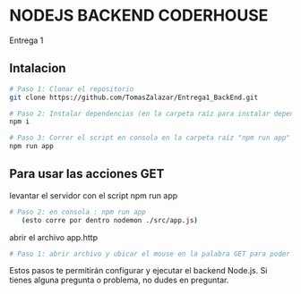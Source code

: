# NODEJS BACKEND CODERHOUSE
Entrega 1 

## Intalacion 

```bash
# Paso 1: Clonar el repositorio
git clone https://github.com/TomasZalazar/Entrega1_BackEnd.git

# Paso 2: Instalar dependencias (en la carpeta raíz para instalar dependencias)
npm i

# Paso 3: Correr el script en consola en la carpeta raíz "npm run app" para conectar con el servidor de Express
npm run app
````
## Para usar las acciones GET 
levantar el servidor con el script
npm run app
````bash 
# Paso 2: en consola : npm run app 
   (esto corre por dentro nodemon ./src/app.js)
`````
abrir el archivo app.http
````bash 
# Paso 1: abrir archivo y ubicar el mouse en la palabra GET para poder clickearlo y hacer el request 
`````





Estos pasos te permitirán configurar y ejecutar el backend Node.js. Si tienes alguna pregunta o problema, no dudes en preguntar.
